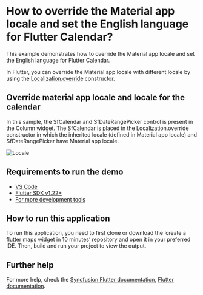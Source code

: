 # How to override the Material app locale and set the English language for Flutter Calendar?

This example demonstrates how to override the Material app locale and set the English language for Flutter Calendar.

In Flutter, you can override the Material app locale with different locale by using the [Localization.override](https://api.flutter.dev/flutter/widgets/Localizations/Localizations.override.html) constructor.

## Override material app locale and locale for the calendar
In this sample, the SfCalendar and SfDateRangePicker control is present in the Column widget. The SfCalendar is placed in the Localization.override constructor in which the inherited locale (defined in Material app locale) and SfDateRangePicker have Material app locale.

![Locale](https://user-images.githubusercontent.com/46158936/204276623-5f1cb4f3-3f65-4e87-9ab7-e1e1f40baa04.jpeg)

## Requirements to run the demo
* [VS Code](https://code.visualstudio.com/download)
* [Flutter SDK v1.22+](https://flutter.dev/docs/development/tools/sdk/overview)
* [For more development tools](https://flutter.dev/docs/development/tools/devtools/overview)

## How to run this application
To run this application, you need to first clone or download the ‘create a flutter maps widget in 10 minutes’ repository and open it in your preferred IDE. Then, build and run your project to view the output.

## Further help
For more help, check the [Syncfusion Flutter documentation](https://help.syncfusion.com/flutter/introduction/overview),
 [Flutter documentation](https://flutter.dev/docs/get-started/install).
